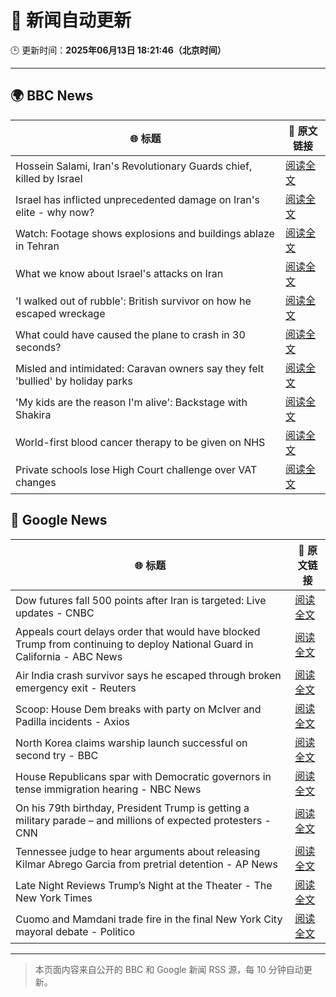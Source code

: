 # 🧠 新闻自动更新

🕒 更新时间：**2025年06月13日 18:21:46（北京时间）**

---

## 🌍 BBC News

| 🌐 标题 | 🔗 原文链接 |
|--------|-------------|
| Hossein Salami, Iran's Revolutionary Guards chief, killed by Israel | [阅读全文](https://www.bbc.com/news/articles/clyg0yywr4no) |
| Israel has inflicted unprecedented damage on Iran's elite - why now? | [阅读全文](https://www.bbc.com/news/articles/c4g3nz1p9wdo) |
| Watch: Footage shows explosions and buildings ablaze in Tehran | [阅读全文](https://www.bbc.com/news/videos/c20qw0xjp10o) |
| What we know about Israel's attacks on Iran | [阅读全文](https://www.bbc.com/news/articles/cdj9vj8glg2o) |
| 'I walked out of rubble': British survivor on how he escaped wreckage | [阅读全文](https://www.bbc.com/news/articles/cd901xn4001o) |
| What could have caused the plane to crash in 30 seconds? | [阅读全文](https://www.bbc.com/news/articles/c626y121rxxo) |
| Misled and intimidated: Caravan owners say they felt 'bullied' by holiday parks | [阅读全文](https://www.bbc.com/news/articles/c2016lxnepno) |
| 'My kids are the reason I'm alive': Backstage with Shakira | [阅读全文](https://www.bbc.com/news/articles/cn056ky4d00o) |
| World-first blood cancer therapy to be given on NHS | [阅读全文](https://www.bbc.com/news/articles/ckg4kj2nxjgo) |
| Private schools lose High Court challenge over VAT changes | [阅读全文](https://www.bbc.com/news/articles/cy0knd76zrzo) |

## 📰 Google News

| 🌐 标题 | 🔗 原文链接 |
|--------|-------------|
| Dow futures fall 500 points after Iran is targeted: Live updates - CNBC | [阅读全文](https://news.google.com/rss/articles/CBMid0FVX3lxTE5RTE1IcmJfQjF1VkFwSk9jNkEyZWpkQW1qNUswTVZBclR0VjNnVXd1ZnNOcW9NVVZRSnQ5ZnRGTjBuOExJRWhEaXZWZ3dRSkpoaVFxZldpdVh4aWtRUG1DMm4ybXRyUEtJdWlZdmpjUnk2eWFhRXFr0gF8QVVfeXFMT3RkRDhFRzRudi1TcmpjdWwzc3J5bklGWGhnS29uTDdJc0pOZXVNVkxUd0xfX2xwMEFIU3dIWDFab1pvZ3pUNTFldDJfTTlaRzNrZWl1ZFVSNDAyZVloTVB1eTVCY2g3QUdoeVRZZktjcHJqSGo3MzBjMExXWA?oc=5) |
| Appeals court delays order that would have blocked Trump from continuing to deploy National Guard in California - ABC News | [阅读全文](https://news.google.com/rss/articles/CBMipwFBVV95cUxOZy11dmdqV1daTVpnZUczVDBKSFRJaEJveE1yc3pDQW5VZWtzQ1RDcnFKNnZKQi0wQi1RVGhlVW83M3lOblVHYWt3Z2RlTkYwNVg5cU9rb3BabXdyVU5ENWl1MVByck12MHc1T19OQUdKWDlrS2oxcWtzTEdJZlFUR2szeWVIcU45Y3EtVGM3emUyN3A1M2lBMDJ6VFJ6ckRrcU55aDZSSdIBrAFBVV95cUxNYk1Rb2NJb3puWkJIYlFYT0NJVFROZmpLMWljTkxkdkdSdENfcjRJaFpHaDlRYVI5M1RnakE3ZlFSN1RSZEM1TzF0NGwwbVZoZVhfU0lubUVjdjNpSmdicHAwTkkzdFVQNEdnZ1FGU19aaUgydndiT19pYTdSdnRITXEzN3pGZ2FFdWxtbG90V2ZMUHRPSEh4Qk9GemtFOHp3WVE4S2lnSk5iWkps?oc=5) |
| Air India crash survivor says he escaped through broken emergency exit - Reuters | [阅读全文](https://news.google.com/rss/articles/CBMizgFBVV95cUxNTWNkN011WDJBZUVBZEo4ekIzR2o5ejZGZ1ZndURnX0Q0RUJ5MEJjaHFETWhLaXdocDkxY0VMTy1pRF91d1VYZ29lbHlLQm8tTnVkb0FpN0tvQldkbEFvXzEtblVGR044a0RUdGxIcnBZYzUzTHpfeXdGRVFSYVJLNkJKVTF6WmkyQXhPWDR1NXZzVzRIdEhFc19vY2hPYVA3eXpMcWdiVGF2SElTSFJaUkdiOEttRlBMRl9rdmhjOEZlWDhVVVlQSU9hcE8wQQ?oc=5) |
| Scoop: House Dem breaks with party on McIver and Padilla incidents - Axios | [阅读全文](https://news.google.com/rss/articles/CBMif0FVX3lxTE0walZPUHhBUW5JcFBIbERvbDdrMW5kVEtTVkZaTG1XcWJIbUZDb0FNZVBvdnNGMlpwUmNBRmdoY2ZOQkVxZi05ZzR6RVBjd1ctc3VYZTRmOGhGWWt4SjlBLTNZdm12bk8xMzFXNFY2bng5Y1hidTBDRWhpVzFqck0?oc=5) |
| North Korea claims warship launch successful on second try - BBC | [阅读全文](https://news.google.com/rss/articles/CBMiWkFVX3lxTFB4ZE9ZTnR2bkFCRV9weUhoRm0zOUZnaThKd18yZnZKVmZjSFpHbHEzbURIdUJ3RDkzMGk1UDR6UGxPYlo5NWxmSy0wYXpmT0hOZHBUVENJOXpEUdIBX0FVX3lxTE9wMWZIblNZVzRZSUJMZHVwZkZqcTZXOE4ybFpjWkQ1UkdxZDFvZWJFTGtaQzY0QXdDZndoaE9TNnVqd2RDb3E0ODJYZGx1eG1HTXJzZF82T2tWYWY3ek9F?oc=5) |
| House Republicans spar with Democratic governors in tense immigration hearing - NBC News | [阅读全文](https://news.google.com/rss/articles/CBMivwFBVV95cUxQSGhkTGg0aEhfaXJTTF81Sk9RU0tuRDBneDYzb1VhZFFJRGJuNkZnVE1PUXhyQkRPdm84UkM4eUwxNXB4bnhNMm45R0V3bDRtSUhNWS10X1NNOHVqNDVxQUc4NFZ4ZFlSaE5nc2d0Qzdza1RzTHpCeVJsamhlVUs4T19rMEY5ODNNdDJWM2ZKZGlOT3NYZzVia0w1QXc4NUM2TXhza3JCNzBwa05MaHFNclRPTWExZzRwWE41dUk3a9IBVkFVX3lxTE5kMVlERHptc0s4bl9TOVVfM0VOQ1VnWE0ycG5Xek14Qml2V0NyUXpzNERwaENTenk3U21DdGl5V3NLTnZkLUZucUdHeXJsd3JDOWp5RDd3?oc=5) |
| On his 79th birthday, President Trump is getting a military parade – and millions of expected protesters - CNN | [阅读全文](https://news.google.com/rss/articles/CBMickFVX3lxTE8yNVB5MFBvMzZRRmN0VldhdzhCQ0NLRklHdzJJaWEwUUpRcENSSjVGMzN2SUVFN0tMZmVJajQyZzZsbXJDZFE4b0stb3FDVTdqYnVCSXdrS01TOVNtRTBJYk1Zc29pYjc3Y0NlUGNET2tPQdIBd0FVX3lxTFBnUlRFOFZLQW5ja2RXeEpiTnlsdHlqcmZDSzRRM2x5VmhMdG9XcVNCNzJScGVIMkpWUy01WTFYM1hqUmVKZEtCY2RTcWI2SEFjWHdOQXR4NXV0QVNELXhNbzE1djk5U0RxUkk4RzFlY2RlRlpRMi1B?oc=5) |
| Tennessee judge to hear arguments about releasing Kilmar Abrego Garcia from pretrial detention - AP News | [阅读全文](https://news.google.com/rss/articles/CBMilgFBVV95cUxPWGdsMTdqcWdsQmplUzdRY2tEQVIxTTNpUnVjZ1RfR21ZU0xjMTl1QWJsOXFUMmpuYm16a00yTkd3RENyOUR4ckNwOWZZSFZXdDlFZjN1cVAyc21MRWNNNHhsRWNlZ3haNXh6MUNQMlU5QmVBTnBVS3I1OWZxM2VEeWxiZEVwTHZKM3ZkN2Zkb0JvOFYySmc?oc=5) |
| Late Night Reviews Trump’s Night at the Theater - The New York Times | [阅读全文](https://news.google.com/rss/articles/CBMikAFBVV95cUxQR0dxbFViYWtNU2Fya1hQQmM4Q2V0dEx0MWtkYzBUZGZhY25LY2NYZngyTl9SeWtPTHJlOFF3MTdVeFFSVTNhdExsNUdrOXJQeWVGU09yUXlzeTVQRWdmNlQzNHBqZHpLeFJfb0lDU2I5a25MSFpsU01iT2lkUndLWGFzYWdrN2xkV1pPTzNIb08?oc=5) |
| Cuomo and Mamdani trade fire in the final New York City mayoral debate - Politico | [阅读全文](https://news.google.com/rss/articles/CBMitgFBVV95cUxNYzdkaU9jNkx0azlSb2xzZWJjalpBSUYtWWZuS055YW0zNkppNzVZcGRySVNYckZMOVBQbmFkSnV6bXpfOHZHdjJJaXZveXJuWllWQlVob25YOXlxb185T3ByUDd1UThTaTVKQmVBWlhjR1FjcDhCcEUtWUx2bm9lWnM1SmtpOGROZUVBdjVCQjYyTmM1Um1RSHZKZWUtc1R5SXJHd0VXZUd4VDh0OG85UHZGWlcwUQ?oc=5) |

---
> 本页面内容来自公开的 BBC 和 Google 新闻 RSS 源，每 10 分钟自动更新。